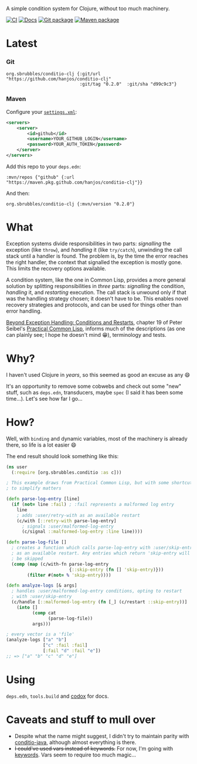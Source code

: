 A simple condition system for Clojure, without too much machinery.

[![CI](https://github.com/hanjos/conditio-clj/actions/workflows/ci.yml/badge.svg)](https://github.com/hanjos/conditio-clj/actions/workflows/ci.yml) [![Docs](https://img.shields.io/static/v1?label=Docs&message=0.2.0&color=informational&logo=read-the-docs)][vLatest] [![Git package](https://img.shields.io/static/v1?label=Git&message=0.2.0&color=red&logo=git)][GitPackage] [![Maven package](https://img.shields.io/static/v1?label=Maven&message=0.2.0&color=orange&logo=apache-maven)][MavenPackage]

# Latest

### Git
```
org.sbrubbles/conditio-clj {:git/url "https://github.com/hanjos/conditio-clj" 
                            :git/tag "0.2.0"  :git/sha "d99c9c3"}
```

### Maven 
Configure your [`settings.xml`](https://stackoverflow.com/a/58453517):
```xml
<servers>
    <server>
        <id>github</id>
        <username>YOUR_GITHUB_LOGIN</username>
        <password>YOUR_AUTH_TOKEN</password>
    </server>
</servers>
```

Add this repo to your `deps.edn`:
```
:mvn/repos {"github" {:url "https://maven.pkg.github.com/hanjos/conditio-clj"}}
```

And then:
```
org.sbrubbles/conditio-clj {:mvn/version "0.2.0"}
```                                                                       

# What 

Exception systems divide responsibilities in two parts: _signalling_ the exception (like `throw`), and _handling_ it (like `try/catch`), unwinding the call stack until a handler is found. The problem is, by the time the error reaches the right handler, the context that signalled the exception is mostly gone. This limits the recovery options available.

A condition system, like the one in Common Lisp, provides a more general solution by splitting responsibilities in _three_ parts: _signalling_ the condition, _handling_ it, and _restarting_ execution. The call stack is unwound only if that was the handling strategy chosen; it doesn't have to be. This enables novel recovery strategies and protocols, and can be used for things other than error handling.

[Beyond Exception Handling: Conditions and Restarts](https://gigamonkeys.com/book/beyond-exception-handling-conditions-and-restarts.html), chapter 19 of Peter Seibel's [Practical Common Lisp](https://gigamonkeys.com/book/), informs much of the descriptions (as one can plainly see; I hope he doesn't mind :grin:), terminology and tests.

# Why?

I haven't used Clojure in _years_, so this seemed as good an excuse as any :smile: 

It's an opportunity to remove some cobwebs and check out some "new" stuff, such as `deps.edn`, transducers, maybe `spec` (I said it has been some time...). Let's see how far I go...

# How?

Well, with `binding` and dynamic variables, most of the machinery is already there, so life is a lot easier :smile:

The end result should look something like this:

```clojure
(ns user
  (:require [org.sbrubbles.conditio :as c]))

; This example draws from Practical Common Lisp, but with some shortcuts 
; to simplify matters 

(defn parse-log-entry [line]
  (if (not= line :fail) ; :fail represents a malformed log entry
    line
    ; adds :user/retry-with as an available restart
    (c/with [::retry-with parse-log-entry]
      ; signals :user/malformed-log-entry 
      (c/signal ::malformed-log-entry :line line))))

(defn parse-log-file []
  ; creates a function which calls parse-log-entry with :user/skip-entry 
  ; as an available restart. Any entries which return 'skip-entry will
  ; be skipped
  (comp (map (c/with-fn parse-log-entry
                        {::skip-entry (fn [] 'skip-entry)}))
        (filter #(not= % 'skip-entry))))

(defn analyze-logs [& args]
  ; handles :user/malformed-log-entry conditions, opting to restart 
  ; with :user/skip-entry
  (c/handle [::malformed-log-entry (fn [_] (c/restart ::skip-entry))]
    (into []
          (comp cat
                (parse-log-file))
          args)))

; every vector is a 'file'
(analyze-logs ["a" "b"]
              ["c" :fail :fail]
              [:fail "d" :fail "e"])
;; => ["a" "b" "c" "d" "e"]
```

# Using

`deps.edn`, `tools.build` and [codox](https://github.com/weavejester/codox) for docs. 

# Caveats and stuff to mull over
* Despite what the name might suggest, I didn't try to maintain parity with
 [conditio-java](https://github.com/hanjos/conditio-java), although almost everything is there.
* ~~I could've used vars instead of keywords.~~ For now, I'm going with [keywords](DESIGN.md). Vars seem to require too much magic...

[vLatest]: https://sbrubbles.org/conditio-clj/docs/0.2.0/index.html
[MavenPackage]: https://github.com/hanjos/conditio-clj/packages/1968125
[GitPackage]: https://github.com/hanjos/conditio-clj/tree/d99c9c36d35571da177d5d69957e56da0dd34693
